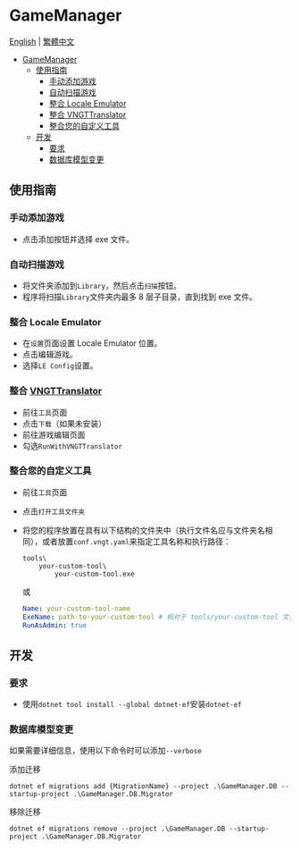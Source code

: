# GameManager

[English](./GameManager.md) | [繁體中文](./GameManager.zh-tw.md)

- [GameManager](#gamemanager)
  - [使用指南](#使用指南)
    - [手动添加游戏](#手动添加游戏)
    - [自动扫描游戏](#自动扫描游戏)
    - [整合 Locale Emulator](#整合-locale-emulator)
    - [整合 VNGTTranslator](#整合-vngttranslator)
    - [整合您的自定义工具](#整合您的自定义工具)
  - [开发](#开发)
    - [要求](#要求)
    - [数据库模型变更](#数据库模型变更)

## 使用指南

### 手动添加游戏

- 点击添加按钮并选择 exe 文件。

### 自动扫描游戏

- 将文件夹添加到`Library`，然后点击`扫描`按钮。
- 程序将扫描`Library`文件夹内最多 8 层子目录，直到找到 exe 文件。

### 整合 Locale Emulator

- 在`设置`页面设置 Locale Emulator 位置。
- 点击编辑游戏。
- 选择`LE Config`设置。

### 整合 [VNGTTranslator](https://github.com/charles7668/VNGTTranslator)

- 前往`工具`页面
- 点击`下载`（如果未安装）
- 前往游戏编辑页面
- 勾选`RunWithVNGTTranslator`

### 整合您的自定义工具

- 前往`工具`页面
- 点击`打开工具文件夹`
- 将您的程序放置在具有以下结构的文件夹中（执行文件名应与文件夹名相同），或者放置`conf.vngt.yaml`来指定工具名称和执行路径：

  ```shell
  tools\
      your-custom-tool\
          your-custom-tool.exe
  ```

  或

  ```yaml
  Name: your-custom-tool-name
  ExeName: path-to-your-custom-tool # 相对于 tools/your-custom-tool 文件夹
  RunAsAdmin: true
  ```

## 开发

### 要求

- 使用`dotnet tool install --global dotnet-ef`安装`dotnet-ef`

### 数据库模型变更

如果需要详细信息，使用以下命令时可以添加`--verbose`

添加迁移

```shell
dotnet ef migrations add {MigrationName} --project .\GameManager.DB --startup-project .\GameManager.DB.Migrator
```

移除迁移

```shell
dotnet ef migrations remove --project .\GameManager.DB --startup-project .\GameManager.DB.Migrator
```
